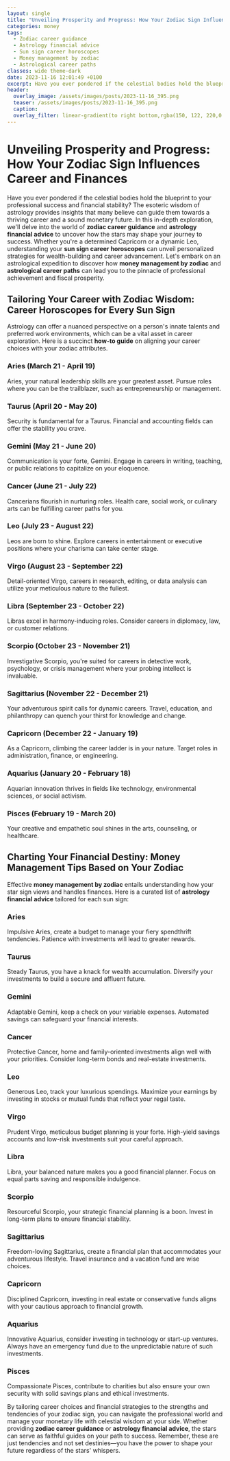 ```yaml
---
layout: single
title: "Unveiling Prosperity and Progress: How Your Zodiac Sign Influences Career and Finances"
categories: money
tags:
  - Zodiac career guidance
  - Astrology financial advice
  - Sun sign career horoscopes
  - Money management by zodiac
  - Astrological career paths
classes: wide theme-dark
date: 2023-11-16 12:01:49 +0100
excerpt: Have you ever pondered if the celestial bodies hold the blueprint to your professional success and financial stability? The esoteric wisdom of astrology provides insights that many believe can guide them towards a thriving career and a sound monetary future.
header:
  overlay_image: /assets/images/posts/2023-11-16_395.png
  teaser: /assets/images/posts/2023-11-16_395.png
  caption: 
  overlay_filter: linear-gradient(to right bottom,rgba(150, 122, 220,0.8), rgba(255,245,208,0.5))
---
```

# Unveiling Prosperity and Progress: How Your Zodiac Sign Influences Career and Finances

Have you ever pondered if the celestial bodies hold the blueprint to your professional success and financial stability? The esoteric wisdom of astrology provides insights that many believe can guide them towards a thriving career and a sound monetary future. In this in-depth exploration, we'll delve into the world of **zodiac career guidance** and **astrology financial advice** to uncover how the stars may shape your journey to success. Whether you're a determined Capricorn or a dynamic Leo, understanding your **sun sign career horoscopes** can unveil personalized strategies for wealth-building and career advancement. Let's embark on an astrological expedition to discover how **money management by zodiac** and **astrological career paths** can lead you to the pinnacle of professional achievement and fiscal prosperity.

## Tailoring Your Career with Zodiac Wisdom: Career Horoscopes for Every Sun Sign

Astrology can offer a nuanced perspective on a person's innate talents and preferred work environments, which can be a vital asset in career exploration. Here is a succinct **how-to guide** on aligning your career choices with your zodiac attributes.

### Aries (March 21 - April 19)
Aries, your natural leadership skills are your greatest asset. Pursue roles where you can be the trailblazer, such as entrepreneurship or management.

### Taurus (April 20 - May 20)
Security is fundamental for a Taurus. Financial and accounting fields can offer the stability you crave.

### Gemini (May 21 - June 20)
Communication is your forte, Gemini. Engage in careers in writing, teaching, or public relations to capitalize on your eloquence.

### Cancer (June 21 - July 22)
Cancerians flourish in nurturing roles. Health care, social work, or culinary arts can be fulfilling career paths for you.

### Leo (July 23 - August 22)
Leos are born to shine. Explore careers in entertainment or executive positions where your charisma can take center stage.

### Virgo (August 23 - September 22)
Detail-oriented Virgo, careers in research, editing, or data analysis can utilize your meticulous nature to the fullest.

### Libra (September 23 - October 22)
Libras excel in harmony-inducing roles. Consider careers in diplomacy, law, or customer relations.

### Scorpio (October 23 - November 21)
Investigative Scorpio, you're suited for careers in detective work, psychology, or crisis management where your probing intellect is invaluable.

### Sagittarius (November 22 - December 21)
Your adventurous spirit calls for dynamic careers. Travel, education, and philanthropy can quench your thirst for knowledge and change.

### Capricorn (December 22 - January 19)
As a Capricorn, climbing the career ladder is in your nature. Target roles in administration, finance, or engineering.

### Aquarius (January 20 - February 18)
Aquarian innovation thrives in fields like technology, environmental sciences, or social activism.

### Pisces (February 19 - March 20)
Your creative and empathetic soul shines in the arts, counseling, or healthcare. 

## Charting Your Financial Destiny: Money Management Tips Based on Your Zodiac

Effective **money management by zodiac** entails understanding how your star sign views and handles finances. Here is a curated list of **astrology financial advice** tailored for each sun sign:

### Aries
Impulsive Aries, create a budget to manage your fiery spendthrift tendencies. Patience with investments will lead to greater rewards.

### Taurus
Steady Taurus, you have a knack for wealth accumulation. Diversify your investments to build a secure and affluent future.

### Gemini
Adaptable Gemini, keep a check on your variable expenses. Automated savings can safeguard your financial interests.

### Cancer
Protective Cancer, home and family-oriented investments align well with your priorities. Consider long-term bonds and real-estate investments.

### Leo
Generous Leo, track your luxurious spendings. Maximize your earnings by investing in stocks or mutual funds that reflect your regal taste.

### Virgo
Prudent Virgo, meticulous budget planning is your forte. High-yield savings accounts and low-risk investments suit your careful approach.

### Libra
Libra, your balanced nature makes you a good financial planner. Focus on equal parts saving and responsible indulgence.

### Scorpio
Resourceful Scorpio, your strategic financial planning is a boon. Invest in long-term plans to ensure financial stability.

### Sagittarius
Freedom-loving Sagittarius, create a financial plan that accommodates your adventurous lifestyle. Travel insurance and a vacation fund are wise choices.

### Capricorn
Disciplined Capricorn, investing in real estate or conservative funds aligns with your cautious approach to financial growth.

### Aquarius
Innovative Aquarius, consider investing in technology or start-up ventures. Always have an emergency fund due to the unpredictable nature of such investments.

### Pisces
Compassionate Pisces, contribute to charities but also ensure your own security with solid savings plans and ethical investments.

By tailoring career choices and financial strategies to the strengths and tendencies of your zodiac sign, you can navigate the professional world and manage your monetary life with celestial wisdom at your side. Whether providing **zodiac career guidance** or **astrology financial advice**, the stars can serve as faithful guides on your path to success. Remember, these are just tendencies and not set destinies—you have the power to shape your future regardless of the stars' whispers.